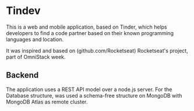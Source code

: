 # Tindev

This is a web and mobile application, based on Tinder, which helps developers to find a code partner based on their known programming languages and location.

It was inspired and based on (github.com/Rocketseat) Rocketseat's project, part of OmniStack week.

## Backend

The application uses a REST API model over a node.js server. For the Database structure, was used a schema-free structure on MongoDB with MongoDB Atlas as remote cluster. 